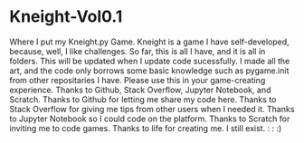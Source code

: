 # Kneight-Vol0.1
Where I put my Kneight.py Game. 
Kneight is a game I have self-developed, because, well, I like challenges. 
So far, this is all I have, and it is all in folders. 
This will be updated when I update code sucessfully. 
I made all the art, and the code only borrows some basic knowledge such as pygame.init from other repositaries I have. 
Please use this in your game-creating experience. 
Thanks to Github, Stack Overflow, Jupyter Notebook, and Scratch. 
Thanks to Github for letting me share my code here. 
Thanks to Stack Overflow for giving me tips from other users when I needed it. 
Thanks to Jupyter Notebook so I could code on the platform. 
Thanks to Scratch for inviting me to code games. 
Thanks to life for creating me. 
I still exist. 
:
:
:)
